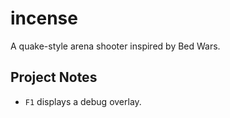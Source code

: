 # incense

A quake-style arena shooter inspired by Bed Wars.

## Project Notes
- `F1` displays a debug overlay.
